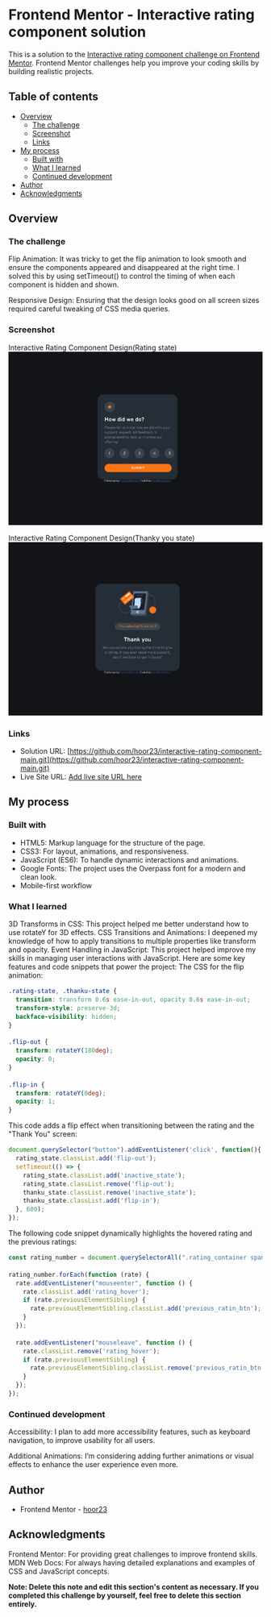 # Frontend Mentor - Interactive rating component solution

This is a solution to the [Interactive rating component challenge on Frontend Mentor](https://www.frontendmentor.io/challenges/interactive-rating-component-koxpeBUmI). Frontend Mentor challenges help you improve your coding skills by building realistic projects. 

## Table of contents

- [Overview](#overview)
  - [The challenge](#the-challenge)
  - [Screenshot](#screenshot)
  - [Links](#links)
- [My process](#my-process)
  - [Built with](#built-with)
  - [What I learned](#what-i-learned)
  - [Continued development](#continued-development)
- [Author](#author)
- [Acknowledgments](#acknowledgments)

## Overview

### The challenge

Flip Animation: It was tricky to get the flip animation to look smooth and ensure the components appeared and disappeared at the right time. I solved this by using setTimeout() to control the timing of when each component is hidden and shown.

Responsive Design: Ensuring that the design looks good on all screen sizes required careful tweaking of CSS media queries.

### Screenshot
Interactive Rating Component Design(Rating state)
![](./rating_state.png)

Interactive Rating Component Design(Thanky you state)
![](./thanku_state.png)

### Links

- Solution URL: [https://github.com/hoor23/interactive-rating-component-main.git](https://github.com/hoor23/interactive-rating-component-main.git)
- Live Site URL: [Add live site URL here](https://your-live-site-url.com)

## My process

### Built with

- HTML5: Markup language for the structure of the page.
- CSS3: For layout, animations, and responsiveness.
- JavaScript (ES6): To handle dynamic interactions and animations.
- Google Fonts: The project uses the Overpass font for a modern and clean look.
- Mobile-first workflow

### What I learned

3D Transforms in CSS: This project helped me better understand how to use rotateY for 3D effects.
CSS Transitions and Animations: I deepened my knowledge of how to apply transitions to multiple properties like transform and opacity.
Event Handling in JavaScript: This project helped improve my skills in managing user interactions with JavaScript.
Here are some key features and code snippets that power the project:
The CSS for the flip animation:

```css
.rating-state, .thanku-state {
  transition: transform 0.6s ease-in-out, opacity 0.6s ease-in-out;
  transform-style: preserve-3d;
  backface-visibility: hidden;
}

.flip-out {
  transform: rotateY(180deg);
  opacity: 0;
}

.flip-in {
  transform: rotateY(0deg);
  opacity: 1;
}
```
This code adds a flip effect when transitioning between the rating and the "Thank You" screen:
```js
document.querySelector("button").addEventListener('click', function(){
  rating_state.classList.add('flip-out');
  setTimeout(() => {
    rating_state.classList.add('inactive_state');
    rating_state.classList.remove('flip-out');
    thanku_state.classList.remove('inactive_state');
    thanku_state.classList.add('flip-in');
  }, 600);
});
```
The following code snippet dynamically highlights the hovered rating and the previous ratings:
```js
const rating_number = document.querySelectorAll(".rating_container span");

rating_number.forEach(function (rate) {
  rate.addEventListener("mouseenter", function () {
    rate.classList.add('rating_hover');
    if (rate.previousElementSibling) {
      rate.previousElementSibling.classList.add('previous_ratin_btn');
    }
  });

  rate.addEventListener("mouseleave", function () {
    rate.classList.remove('rating_hover');
    if (rate.previousElementSibling) {
      rate.previousElementSibling.classList.remove('previous_ratin_btn');
    }
  });
});

```

### Continued development

Accessibility: I plan to add more accessibility features, such as keyboard navigation, to improve usability for all users.

Additional Animations: I’m considering adding further animations or visual effects to enhance the user experience even more.

## Author

- Frontend Mentor - [hoor23](https://www.frontendmentor.io/profile/hoor23)


## Acknowledgments

Frontend Mentor: For providing great challenges to improve frontend skills.
MDN Web Docs: For always having detailed explanations and examples of CSS and JavaScript concepts.

**Note: Delete this note and edit this section's content as necessary. If you completed this challenge by yourself, feel free to delete this section entirely.**
